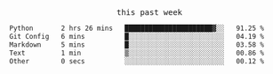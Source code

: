 

<p align="center"><samp>this past week</samp></p>
<!--START_SECTION:waka-->

```txt
Python       2 hrs 26 mins   ██████████████████████▓░░   91.25 %
Git Config   6 mins          █░░░░░░░░░░░░░░░░░░░░░░░░   04.19 %
Markdown     5 mins          █░░░░░░░░░░░░░░░░░░░░░░░░   03.58 %
Text         1 min           ▒░░░░░░░░░░░░░░░░░░░░░░░░   00.86 %
Other        0 secs          ░░░░░░░░░░░░░░░░░░░░░░░░░   00.12 %
```

<!--END_SECTION:waka-->


